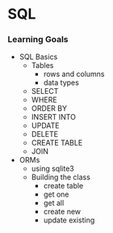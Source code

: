# SQL

### Learning Goals
- SQL Basics
    - Tables
        - rows and columns
        - data types
    - SELECT
    - WHERE
    - ORDER BY
    - INSERT INTO
    - UPDATE
    - DELETE
    - CREATE TABLE
    - JOIN
- ORMs
    - using sqlite3
    - Building the class
        - create table
        - get one
        - get all
        - create new
        - update existing